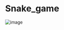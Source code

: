 # Snake_game

![image](https://github.com/edgardoPlata/Snake_game/assets/110790324/f20e4259-363e-411c-911a-ff6171b8da7d)
